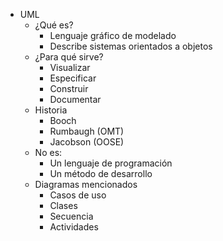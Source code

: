 - UML
  - ¿Qué es?
    - Lenguaje gráfico de modelado
    - Describe sistemas orientados a objetos
  - ¿Para qué sirve?
    - Visualizar
    - Especificar
    - Construir
    - Documentar
  - Historia
    - Booch
    - Rumbaugh (OMT)
    - Jacobson (OOSE)
  - No es:
    - Un lenguaje de programación
    - Un método de desarrollo
  - Diagramas mencionados
    - Casos de uso
    - Clases
    - Secuencia
    - Actividades
